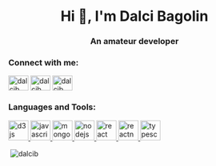 <h1 align="center">Hi 👋, I'm Dalci Bagolin</h1>
<h3 align="center">An amateur developer</h3>

<p align="left">
<h3 align="left">Connect with me:</h3>
<a href="https://dev.to/dalcib" target="blank"><img align="center" src="https://cdn.jsdelivr.net/npm/simple-icons@3.0.1/icons/dev-dot-to.svg" alt="dalcib" height="30" width="40" /></a>
<a href="https://twitter.com/dalcib" target="blank"><img align="center" src="https://cdn.jsdelivr.net/npm/simple-icons@3.0.1/icons/twitter.svg" alt="dalcib" height="30" width="40" /></a>
<a href="https://linkedin.com/in/dalcib" target="blank"><img align="center" src="https://cdn.jsdelivr.net/npm/simple-icons@3.0.1/icons/linkedin.svg" alt="dalcib" height="30" width="40" /></a>
</p>

<h3 align="left">Languages and Tools:</h3>
<p align="left"> <a href="https://d3js.org/" target="_blank"> <img src="https://devicons.github.io/devicon/devicon.git/icons/d3js/d3js-original.svg" alt="d3js" width="40" height="40"/> </a> <a href="https://developer.mozilla.org/en-US/docs/Web/JavaScript" target="_blank"> <img src="https://devicons.github.io/devicon/devicon.git/icons/javascript/javascript-original.svg" alt="javascript" width="40" height="40"/> </a> <a href="https://www.mongodb.com/" target="_blank"> <img src="https://devicons.github.io/devicon/devicon.git/icons/mongodb/mongodb-original-wordmark.svg" alt="mongodb" width="40" height="40"/> </a> <a href="https://nodejs.org" target="_blank"> <img src="https://devicons.github.io/devicon/devicon.git/icons/nodejs/nodejs-original-wordmark.svg" alt="nodejs" width="40" height="40"/> </a> <a href="https://reactjs.org/" target="_blank"> <img src="https://devicons.github.io/devicon/devicon.git/icons/react/react-original-wordmark.svg" alt="react" width="40" height="40"/> </a> <a href="https://reactnative.dev/" target="_blank"> <img src="https://reactnative.dev/img/header_logo.svg" alt="reactnative" width="40" height="40"/> </a> <a href="https://www.typescriptlang.org/" target="_blank"> <img src="https://devicons.github.io/devicon/devicon.git/icons/typescript/typescript-original.svg" alt="typescript" width="40" height="40"/> </a> </p>

<!--- <p><img align="left" src="https://github-readme-stats.vercel.app/api/top-langs/?username=dalcib&layout=compact" alt="dalcib" /></p> --->

<p>&nbsp;<img align="center" src="https://github-readme-stats.vercel.app/api?username=dalcib&show_icons=true" alt="dalcib" /></p>

